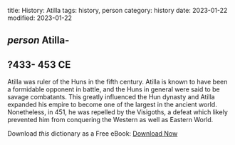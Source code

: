 title: History: Atilla
tags: history, person
category: history
date: 2023-01-22
modified: 2023-01-22

## _person_  Atilla-
  ?433-
453 CE
-
Atilla was ruler of the Huns in
the fifth century.  Atilla is known to have been a formidable opponent in
battle, and the Huns in general were said to be savage combatants.
This greatly influenced the Hun dynasty and Atilla expanded his empire
to become one of the largest in the ancient world.  Nonetheless, in
451, he was repelled by the Visigoths, a defeat which likely prevented
him from conquering the Western as well as Eastern World.


Download *this* dictionary as a Free eBook: [Download Now]({static}static/CairnsHistoryDictionary.pdf)

